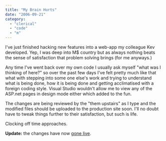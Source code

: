 ```yaml
---
title: "My Brain Hurts"
date: "2006-09-21"
category:
  - "clerical"
  - "code"
  - "m"
---
```


I've just finished hacking new features into a web-app my colleague Kev developed. Yep, I was deep into M$ country but as always nothing beats the sense of satisfaction that problem solving brings (for me anyways.)

Any time I've went back over my own code I usually ask myself "what was I thinking of here?" so over the past few days I've felt pretty much like that what with stepping into some one else's work and trying to understand what is being done, how it is being done and getting acclimatised with a foreign coding style. Visual Studio wouldn't allow me to view any of the ASP.net pages in design mode either which added to the fun.

The changes are being reviewed by the "them upstairs" as I type and the modified files should be uploaded to the production site soon. I'll no doubt have to tweak things further to their satisfaction, but such is life.

Clocking off time approaches.

**Update:** the changes have now [gone live](http://www.volunteernow.co.uk/).
